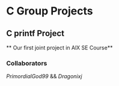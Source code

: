 # C Group Projects 


## C printf Project

** Our first joint project in AlX SE Course**


























### **Collaborators**
*PrimordialGod99* && *Dragonixj*
